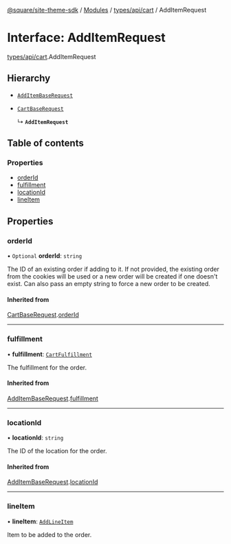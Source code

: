 [@square/site-theme-sdk](../GettingStarted.md) / [Modules](../modules.md) / [types/api/cart](../modules/types_api_cart.md) / AddItemRequest

# Interface: AddItemRequest

[types/api/cart](../modules/types_api_cart.md).AddItemRequest

## Hierarchy

- [`AddItemBaseRequest`](types_api_cart.AddItemBaseRequest.md)

- [`CartBaseRequest`](types_api_cart.CartBaseRequest.md)

  ↳ **`AddItemRequest`**

## Table of contents

### Properties

- [orderId](types_api_cart.AddItemRequest.md#orderid)
- [fulfillment](types_api_cart.AddItemRequest.md#fulfillment)
- [locationId](types_api_cart.AddItemRequest.md#locationid)
- [lineItem](types_api_cart.AddItemRequest.md#lineitem)

## Properties

### orderId

• `Optional` **orderId**: `string`

The ID of an existing order if adding to it. If not provided, the existing order from
the cookies will be used or a new order will be created if one doesn't exist. Can
also pass an empty string to force a new order to be created.

#### Inherited from

[CartBaseRequest](types_api_cart.CartBaseRequest.md).[orderId](types_api_cart.CartBaseRequest.md#orderid)

___

### fulfillment

• **fulfillment**: [`CartFulfillment`](types_api_cart.CartFulfillment.md)

The fulfillment for the order.

#### Inherited from

[AddItemBaseRequest](types_api_cart.AddItemBaseRequest.md).[fulfillment](types_api_cart.AddItemBaseRequest.md#fulfillment)

___

### locationId

• **locationId**: `string`

The ID of the location for the order.

#### Inherited from

[AddItemBaseRequest](types_api_cart.AddItemBaseRequest.md).[locationId](types_api_cart.AddItemBaseRequest.md#locationid)

___

### lineItem

• **lineItem**: [`AddLineItem`](types_api_cart.AddLineItem.md)

Item to be added to the order.
